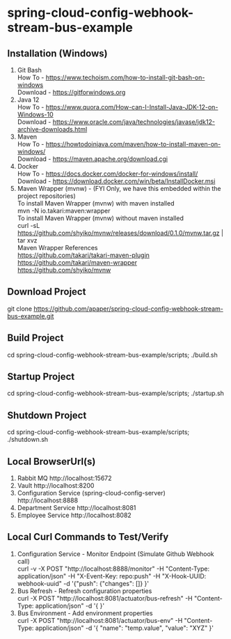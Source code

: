 # spring-cloud-config-webhook-stream-bus-example

## Installation (Windows)
1. Git Bash<br/>
   How To - https://www.techoism.com/how-to-install-git-bash-on-windows<br/>
   Download - https://gitforwindows.org
2. Java 12<br/>
   How To - https://www.quora.com/How-can-I-Install-Java-JDK-12-on-Windows-10<br/>
   Download - https://www.oracle.com/java/technologies/javase/jdk12-archive-downloads.html
3. Maven<br/>
   How To - https://howtodoinjava.com/maven/how-to-install-maven-on-windows/<br/>
   Download - https://maven.apache.org/download.cgi
4. Docker<br/>
   How To - https://docs.docker.com/docker-for-windows/install/<br/>
   Download - https://download.docker.com/win/beta/InstallDocker.msi<br/>
5. Maven Wrapper (mvnw) - (FYI Only, we have this embedded within the project repositories)<br/>
   To install Maven Wrapper (mvnw) with maven installed<br/>
	mvn -N io.takari:maven:wrapper<br/>
   To install Maven Wrapper (mvnw) without maven installed<br/>
	curl -sL https://github.com/shyiko/mvnw/releases/download/0.1.0/mvnw.tar.gz | tar xvz<br/>
   Maven Wrapper References<br/>
	https://github.com/takari/takari-maven-plugin<br/>
	https://github.com/takari/maven-wrapper<br/>
	https://github.com/shyiko/mvnw

## Download Project
git clone https://github.com/apaper/spring-cloud-config-webhook-stream-bus-example.git

## Build Project
cd spring-cloud-config-webhook-stream-bus-example/scripts; ./build.sh

## Startup Project
cd spring-cloud-config-webhook-stream-bus-example/scripts; ./startup.sh

## Shutdown Project
cd spring-cloud-config-webhook-stream-bus-example/scripts; ./shutdown.sh

## Local BrowserUrl(s)
1. Rabbit MQ
   http://localhost:15672
2. Vault
   http://localhost:8200
3. Configuration Service (spring-cloud-config-server)
   http://localhost:8888
4. Department Service
   http://localhost:8081
5. Employee Service
   http://localhost:8082
   
## Local Curl Commands to Test/Verify
1. Configuration Service - Monitor Endpoint (Simulate Github Webhook call)<br/>
   curl -v -X POST "http://localhost:8888/monitor" -H "Content-Type: application/json" -H "X-Event-Key: repo:push" -H "X-Hook-UUID: webhook-uuid" -d '{"push": {"changes": []} }'
2. Bus Refresh - Refresh configuration properties<br/>
   curl -X POST "http://localhost:8081/actuator/bus-refresh" -H "Content-Type: application/json" -d '{  }'
3. Bus Environment - Add environment properties<br/>
   curl -X POST "http://localhost:8081/actuator/bus-env" -H "Content-Type: application/json" -d '{ "name": "temp.value", "value": "XYZ" }'
